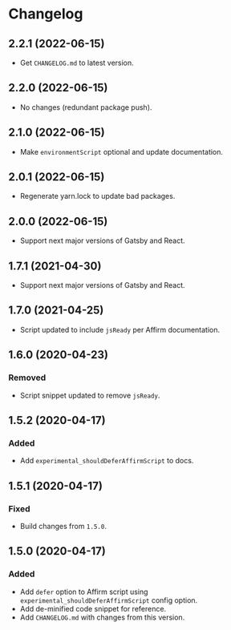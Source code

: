 # Changelog

## 2.2.1 (2022-06-15)

- Get `CHANGELOG.md` to latest version.

## 2.2.0 (2022-06-15)

- No changes (redundant package push).

## 2.1.0 (2022-06-15)

- Make `environmentScript` optional and update documentation.

## 2.0.1 (2022-06-15)

- Regenerate yarn.lock to update bad packages.

## 2.0.0 (2022-06-15)

- Support next major versions of Gatsby and React.

## 1.7.1 (2021-04-30)

- Support next major versions of Gatsby and React.

## 1.7.0 (2021-04-25)

- Script updated to include `jsReady` per Affirm documentation.

## 1.6.0 (2020-04-23)

### Removed

- Script snippet updated to remove `jsReady`.

## 1.5.2 (2020-04-17)

### Added

- Add `experimental_shouldDeferAffirmScript` to docs.

## 1.5.1 (2020-04-17)

### Fixed

- Build changes from `1.5.0`.

## 1.5.0 (2020-04-17)

### Added

- Add `defer` option to Affirm script using `experimental_shouldDeferAffirmScript` config option.
- Add de-minified code snippet for reference.
- Add `CHANGELOG.md` with changes from this version.
